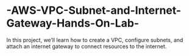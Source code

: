 # -AWS-VPC-Subnet-and-Internet-Gateway-Hands-On-Lab-
In this project, we’ll learn how to create a VPC, configure subnets, and attach an internet gateway to connect resources to the internet.
